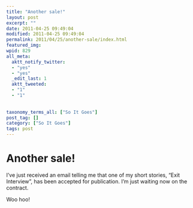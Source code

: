 ```yaml
---
title: "Another sale!"
layout: post
excerpt: ""
date: 2011-04-25 09:49:04
modified: 2011-04-25 09:49:04
permalink: 2011/04/25/another-sale/index.html
featured_img: 
wpid: 829
all_meta: 
  aktt_notify_twitter:
  - "yes"
  - "yes"
  _edit_last: 1
  aktt_tweeted:
  - "1"
  - "1"
  
  
taxonomy_terms_all: ["So It Goes"]
post_tag: []
category: ["So It Goes"]
tags: post
---
```


# Another sale!

I’ve just received an email telling me that one of my short stories, “Exit Interview”, has been accepted for publication. I’m just waiting now on the contract.

Woo hoo!